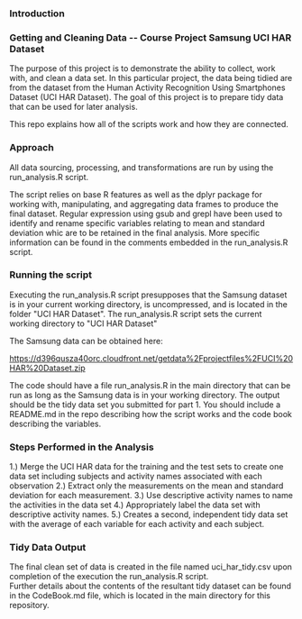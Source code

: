 ### Introduction
### Getting and Cleaning Data -- Course Project Samsung UCI HAR Dataset

The purpose of this project is to demonstrate the ability to collect, work with, and clean a data set. In this particular project, the data being tidied are from the dataset 
from the Human Activity Recognition Using Smartphones Dataset (UCI HAR Dataset).
The goal of this project is to prepare tidy data that can be used for later analysis. 

This repo explains how all of the scripts work and how they are connected.  

### Approach

All data sourcing, processing, and transformations are run by using the run_analysis.R script. 

The script relies on base R features as well as the dplyr package for working with, manipulating, and aggregating data frames to produce the final dataset.
Regular expression using gsub and grepl have been used to identify and rename specific variables relating to mean and standard deviation whic are to be retained in the final analysis.
More specific information can be found in the comments embedded in the run_analysis.R script.

### Running the script

Executing the run_analysis.R script presupposes that the Samsung dataset is in your current working directory, is uncompressed, and is located in the folder "UCI HAR Dataset".
The run_analysis.R script sets the current working directory to "UCI HAR Dataset"

The Samsung data can be obtained here:

https://d396qusza40orc.cloudfront.net/getdata%2Fprojectfiles%2FUCI%20HAR%20Dataset.zip 

The code should have a file run_analysis.R in the main directory that can be run as long as the Samsung data is in your working directory. The output should be the tidy data set you submitted for part 1. You should include a README.md in the repo describing how the script works and the code book describing the variables.

### Steps Performed in the Analysis

1.) Merge the UCI HAR data for the training and the test sets to create one data set including subjects and activity names associated with each observation
2.) Extract only the measurements on the mean and standard deviation for each measurement.
3.) Use descriptive activity names to name the activities in the data set
4.) Appropriately label the data set with descriptive activity names.
5.) Creates a second, independent tidy data set with the average of each variable for each activity and each subject.

### Tidy Data Output

The final clean set of data is created in the file named uci_har_tidy.csv upon completion of the execution the run_analysis.R script.  
Further details about the contents of the resultant tidy dataset can be found in the CodeBook.md file, which is located in the main directory for this repository.
